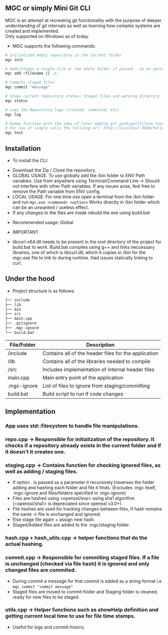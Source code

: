 ## MGC or simply Mini Git CLI
MGC is an attempt at recreating git functionality with the purpose of deeper understanding of git internals as well as learning how complex systems are created and implemented.\
Only supported on Windows as of today.

* MGC supports the following commands:

```bash
# Initialized empty repository in the current folder
mgc init

# Adds/Stages a single file or the whole folder if passed . as an option
mgc add <filename || .>

# Commits staged files
mgc commit "message"

# Shows current repository status: Staged files and working directory
mgc status

# Logs the Repository logs (created, commited, etc)
mgc log

# Dummy function with the idea of later adding git push/pull/clone functionality using curl
# For now it simply calls the follwing url: http://localhost:3000/hello for testing purposes
mgc test 
```

## Installation

* To install the CLI:

- Download the Zip / Clone the repository.
- GLOBAL USAGE: To use globally add the /bin folder to ENV Path variables. Use from anywhere using Terminal/Command Line -> Should not interfere with other Path variables.
If any issues arise, feel free to remove the Path variable from ENV config.
- LOCAL USAGE: For one time use open a terminal from the /bin folder and run ```mgc.exe <command> <option>```   Works directly in /bin folder which can be an unwanted / useless effect.
- If any changes to the files are made rebuild the exe using build.bat

* Recommended usage: Global

* IMPORTANT
* libcurl-x64.dll needs to be present in the root directory of the project for build.bat to work.
Build.bat compiles using g++ and links neccessary libraries, one of which is libcurl.dll, which it copies to /bin for the mgc.exe file to link to during runtime.
Had issues statically linking to curl.

## Under the hood

* Project structure is as follows:
```bash
├── include
├── lib
├── bin
├── src
├── main.cpp
├── .gitignore
├── .mgc-ignore
└── build.bat
```

| File/Folder   | Description                                           |
|---------------|-------------------------------------------------------|
| /include      | Contains all of the header files for the application  |
| /lib          | Contains all of the libraries needed to compile       |
| /src          | Includes implementation of internal header files      |
| main.cpp      | Main entry point of the application                   |
| .mgc-ignore   | List of files to ignore from staging/committing       |
| build.bat     | Build script to run if code changes                   |

## Implementation

### App uses std::filesystem to handle file manipulations.

### repo.cpp -> Responsible for initialization of the repository. It checks if a repository already exists in the current folder and if it doesn't it creates one.

### staging.cpp -> Contains function for checking ignored files, as well as adding / staging files.

* If option . is passed as a parameter it recursively traverses the folder adding and hashing each folder and file it finds. (Excludes .mgc itself, .mgc-ignore and files/folders specified in .mgc-ignore)
* Files are hashed using <openssl/evp> using sha1 algorithm (<openssl/sha1> is depreciated since openssl v3.0+)
* File hashes are used for tracking changes between files, if hash remains the same -> file is unchanged and ignored.
* Else stage file again + assign new hash.
* Staged/Added files are added to the .mgc/staging folder

### hash.cpp + hash_utils.cpp -> helper functions that do the actual hashing.

### commit.cpp -> Responsible for commiting staged files. If a file is unchanged (checked via file hash) it is ignored and only changed files are commited.
* During commit a message for that commit is added as a string format i.e ``` mgc commit "commit message" ```
* Staged files are moved to commit folder and Staging folder is cleaned, ready for new files to be staged.

### utils.cpp -> Helper functions such as showHelp definition and getting current local time to use for file time stamps. 
* Useful for logs and commit history.

###
